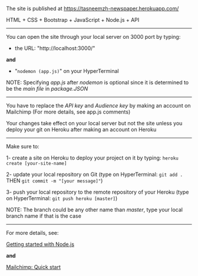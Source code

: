 The site is published at https://tasneemzh-newspaper.herokuapp.com/

HTML + CSS + Bootstrap + JavaScript + Node.js + API

-----------------

You can open the site through your local server on 3000 port by typing:

- the URL: "http://localhost:3000/"

**and** 

- "`nodemon (app.js)`" on your HyperTerminal

NOTE: Specifying *app.js* after *nodemon* is optional since it is determined to be the *main file* in *package.JSON*

-----------------

You have to replace the *API key* and *Audience key* by making an account on Mailchimp (For more details, see app.js comments)

Your changes take effect on your local server but not the site unless you deploy your git on Heroku after making an account on Heroku

-----------------

Make sure to:

1- create a site on Heroku to deploy your project on it by typing: `heroku create [your-site-name]`

2- update your local repository on Git (type on HyperTerminal: `git add .` THEN `git commit -m "[your message]"`)

3- push your local repository to the remote repository of your Heroku (type on HyperTerminal: `git push heroku [master]`)

NOTE: The branch could be any other name than *master*, type your local branch name if that is the case

-----------------

For more details, see:

[Getting started with Node.js](https://devcenter.heroku.com/articles/getting-started-with-nodejs)

**and**

[Mailchimp: Quick start](https://mailchimp.com/developer/marketing/guides/quick-start/)
